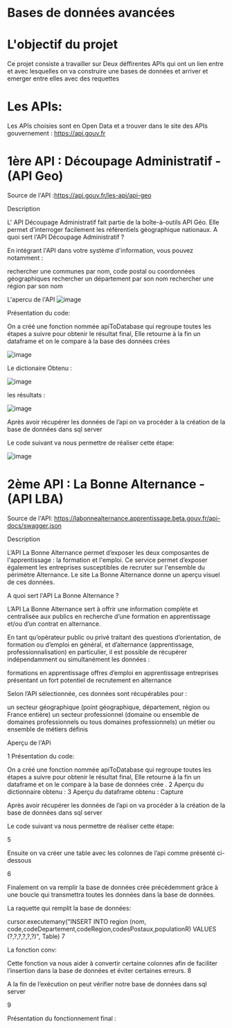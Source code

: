 # Bases de données avancées

# L'objectif du projet
 Ce projet consiste a travailler sur Deux déffirentes APIs qui ont un lien entre et avec lesquelles on va  construire une bases de données et arriver et emerger entre elles avec des requettes 
 
# Les APIs:
Les APIs choisies sont en Open Data et a trouver dans le site des APIs gouvernement : https://api.gouv.fr

# 1ère API : Découpage Administratif - (API Geo)

 Source de l'API :https://api.gouv.fr/les-api/api-geo
 
 Description

L' API Découpage Administratif fait partie de la boîte-à-outils API Géo. Elle permet d'interroger facilement les référentiels géographique nationaux.
A quoi sert l'API Découpage Administratif ?

En intégrant l'API dans votre système d'information, vous pouvez notamment :

   rechercher une communes par nom, code postal ou coordonnées géographiques
   rechercher un département par son nom
   rechercher une région par son nom
   
   L'apercu de l'API
   ![image](https://user-images.githubusercontent.com/85731154/133302724-e44c2c20-4c1d-4e85-945d-7fb5d4dd57e3.png)

Présentation du code:

On a créé une fonction nommée apiToDatabase qui regroupe toutes les étapes a suivre pour obtenir le résultat final, Elle retourne à la fin un dataframe et on le compare à la base des données crées

![image](https://user-images.githubusercontent.com/85731154/133302907-b34d56ed-515f-4073-b3b0-7773dcfae5dd.png)

Le dictionaire Obtenu :

![image](https://user-images.githubusercontent.com/85731154/133304069-900c0f91-f722-4ee5-aedf-852715f9587a.png)

les résultats :

![image](https://user-images.githubusercontent.com/85731154/133304208-57ccd7a1-0535-4c8b-a808-d15b368c96c8.png)

Après avoir récupérer les données de l’api on va procéder à la création de la base de données dans sql server

Le code suivant va nous permettre de réaliser cette étape:

![image](https://user-images.githubusercontent.com/85731154/133304299-84469323-f7d9-49ba-8606-380c62e39845.png)


# 2ème API : La Bonne Alternance - (API LBA)

 Source de l'API: https://labonnealternance.apprentissage.beta.gouv.fr/api-docs/swagger.json
 
 Description

L’API La Bonne Alternance permet d’exposer les deux composantes de l'apprentissage : la formation et l'emploi. Ce service permet d’exposer également les entreprises susceptibles de recruter sur l'ensemble du périmètre Alternance. Le site La Bonne Alternance  donne un aperçu visuel de ces données.

A quoi sert l'API La Bonne Alternance ?

L’API La Bonne Alternance sert à offrir une information complète et centralisée aux publics en recherche d’une formation en apprentissage et/ou d’un contrat en alternance.

En tant qu’opérateur public ou privé traitant des questions d’orientation, de formation ou d’emploi en général, et d’alternance (apprentissage, professionnalisation) en particulier, il est possible de récupérer indépendamment ou simultanément les données :

   formations en apprentissage
   offres d’emploi en apprentissage
   entreprises présentant un fort potentiel de recrutement en alternance

Selon l’API sélectionnée, ces données sont récupérables pour :

   un secteur géographique (point géographique, département, région ou France entière)
   un secteur professionnel (domaine ou ensemble de domaines professionnels ou tous domaines professionnels)
   un métier ou ensemble de métiers définis
 
 Aperçu de l'APi

1
Présentation du code:

On a créé une fonction nommée apiToDatabase qui regroupe toutes les étapes a suivre pour obtenir le résultat final, Elle retourne à la fin un dataframe et on le compare à la base de données crée . 2
Aperçu du dictionnaire obtenu :
3
Aperçu du dataframe obtenu :
Capture

Après avoir récupérer les données de l’api on va procéder à la création de la base de données dans sql server

Le code suivant va nous permettre de réaliser cette étape:

5

Ensuite on va créer une table avec les colonnes de l’api comme présenté ci-dessous

6


Finalement on va remplir la base de données crée précédemment grâce à une boucle qui transmettra toutes les données dans la base de données.

La raquette qui remplit la base de données:

cursor.executemany("INSERT INTO region (nom, code,codeDepartement,codeRegion,codesPostaux,populationR) VALUES (?,?,?,?,?,?)", Table)
7

La fonction conv:

Cette fonction va nous aider à convertir certaine colonnes afin de faciliter l’insertion dans la base de données et éviter certaines erreurs.
8

A la fin de l’exécution on peut vérifier notre base de données dans sql server


9

Présentation du fonctionnement final :
